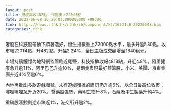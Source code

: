 ```yaml
---
layout: post
title: 港股高收482點　恒指重上22000點
date: 2022-06-08 16:20:03.000000000 +08:00
link: https://news.rthk.hk/rthk/ch/component/k2/1652146-20220608.htm
categories: rthk
---
```


港股在科技股帶動下顯著造好，恒生指數重上22000點水平，最多升逾530點。收市報22014點，升482點，升幅2.24%，全日主板成交額增至1840億元。

市場持續憧憬內地科網監管臨近尾聲，科技指數收報4818點，升近4.8%。阿里健康急升逾11%，阿里巴巴升逾10%，是兩隻表現最好藍籌股，小米、美團、京東集團升近4%至逾6%。

內地再批出多款遊戲版號，未有遊戲獲批的騰訊仍升逾6%，以全日最高位收市；嗶哩嗶哩急升近20%。醫藥股強勢，藥明生物升8%，石藥及中生製藥升約4%。

重磅股滙控則逆市跌近1%，港交所升逾2%。
